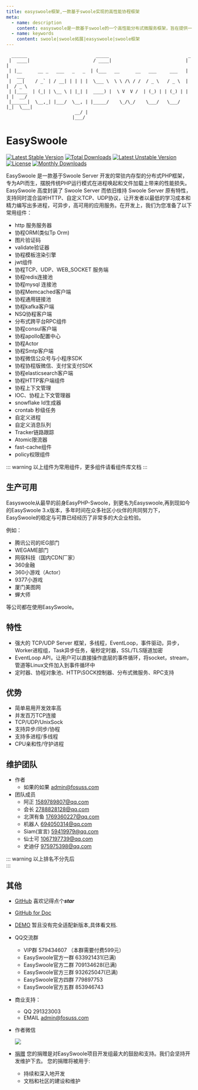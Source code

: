 ```yaml
---
title: easyswoole框架,一款基于swoole实现的高性能协程框架
meta:
  - name: description
    content: easyswoole是一款基于swoole的一个高性能分布式微服务框架，旨在提供一个高效、快速、优雅的框架给php开发者
  - name: keywords
    content: swoole|swoole拓展|easyswoole|swoole框架
---
```

```
  ______                          _____                              _        
 |  ____|                        / ____|                            | |       
 | |__      __ _   ___   _   _  | (___   __      __   ___     ___   | |   ___ 
 |  __|    / _` | / __| | | | |  \___ \  \ \ /\ / /  / _ \   / _ \  | |  / _ \
 | |____  | (_| | \__ \ | |_| |  ____) |  \ V  V /  | (_) | | (_) | | | |  __/
 |______|  \__,_| |___/  \__, | |_____/    \_/\_/    \___/   \___/  |_|  \___|
                          __/ |                                                
                         |___/                                                
```
# EasySwoole
[![Latest Stable Version](https://poser.pugx.org/easyswoole/easyswoole/v/stable)](https://packagist.org/packages/easyswoole/easyswoole)
[![Total Downloads](https://poser.pugx.org/easyswoole/easyswoole/downloads)](https://packagist.org/packages/easyswoole/easyswoole)
[![Latest Unstable Version](https://poser.pugx.org/easyswoole/easyswoole/v/unstable)](https://packagist.org/packages/easyswoole/easyswoole)
[![License](https://poser.pugx.org/easyswoole/easyswoole/license)](https://packagist.org/packages/easyswoole/easyswoole)
[![Monthly Downloads](https://poser.pugx.org/easyswoole/easyswoole/d/monthly)](https://packagist.org/packages/easyswoole/easyswoole)

EasySwoole 是一款基于Swoole Server 开发的常驻内存型的分布式PHP框架，专为API而生，摆脱传统PHP运行模式在进程唤起和文件加载上带来的性能损失。
EasySwoole 高度封装了 Swoole Server 而依旧维持 Swoole Server 原有特性，支持同时混合监听HTTP、自定义TCP、UDP协议，让开发者以最低的学习成本和精力编写出多进程，可异步，高可用的应用服务。在开发上，我们为您准备了以下常用组件：

- http 服务服务器
- 协程ORM(类似Tp Orm)
- 图片验证码
- validate验证器
- 协程模板渲染引擎
- jwt组件
- 协程TCP、UDP、WEB_SOCKET 服务端
- 协程redis连接池
- 协程mysql 连接池
- 协程Memcached客户端
- 协程通用链接池
- 协程kafka客户端
- NSQ协程客户端
- 分布式跨平台RPC组件
- 协程consul客户端
- 协程apollo配置中心
- 协程Actor
- 协程Smtp客户端
- 协程微信公众号与小程序SDK
- 协程协程版微信、支付宝支付SDK
- 协程elasticsearch客户端
- 协程HTTP客户端组件
- 协程上下文管理
- IOC、协程上下文管理器
- snowflake Id生成器
- crontab 秒级任务
- 自定义进程
- 自定义消息队列
- Tracker链路跟踪
- Atomic限流器
- fast-cache组件
- policy权限组件


::: warning 
 以上组件为常用组件，更多组件请看组件库文档
:::

## 生产可用
Easyswoole从最早的前身EasyPHP-Swoole，到更名为Easyswoole,再到现如今的EasySwoole 3.x版本，多年时间在众多社区小伙伴的共同努力下，EasySwoole的稳定与可靠已经经历了非常多的大企业检验。

例如：

- 腾讯公司的IEG部门
- WEGAME部门
- 网宿科技（国内CDN厂家）
- 360金融
- 360小游戏（Actor）
- 9377小游戏
- 厦门美图网
- 蝉大师

等公司都在使用EasySwoole。

## 特性

- 强大的 TCP/UDP Server 框架，多线程，EventLoop，事件驱动，异步，Worker进程组，Task异步任务，毫秒定时器，SSL/TLS隧道加密
- EventLoop API，让用户可以直接操作底层的事件循环，将socket，stream，管道等Linux文件加入到事件循环中
- 定时器、协程对象池、HTTP\SOCK控制器、分布式微服务、RPC支持

## 优势

- 简单易用开发效率高
- 并发百万TCP连接
- TCP/UDP/UnixSock
- 支持异步/同步/协程
- 支持多进程/多线程
- CPU亲和性/守护进程

## 维护团队
- 作者
    - 如果的如果 admin@fosuss.com   
- 团队成员
    - 阿正 1589789807@qq.com
    - 会长 2788828128@qq.com
    - 北溟有鱼 1769360227@qq.com
    - 机器人 694050314@qq.com
    - Siam(宣言) 59419979@qq.com
    - 仙士可 1067197739@qq.com
    - 史迪仔 975975398@qq.com
    

::: warning 
 以上排名不分先后        
:::

## 其他
- [GitHub](https://github.com/easy-swoole/easyswoole)  喜欢记得点个***star***
- [GitHub for Doc](https://github.com/easy-swoole/doc)
- [DEMO](https://github.com/easy-swoole/demo/) 暂且没有完全适配新版本,具体看文档.

- QQ交流群
    - VIP群 579434607 （本群需要付费599元）
    - EasySwoole官方一群 633921431(已满)
    - EasySwoole官方二群 709134628(已满)
    - EasySwoole官方三群 932625047(已满)
    - EasySwoole官方四群 779897753
    - EasySwoole官方五群 853946743
    
- 商业支持：
    - QQ 291323003
    - EMAIL admin@fosuss.com   
- 作者微信

    ![](/Images/authWx.png)    
    
- [捐赠](/Preface/donate.md)
  您的捐赠是对EasySwoole项目开发组最大的鼓励和支持。我们会坚持开发维护下去。 您的捐赠将被用于:
        
  - 持续和深入地开发
  - 文档和社区的建设和维护

<script src="/Js/jquery.min.js"></script>
<script src="/Js/Layer/layer.js"></script>
<script>
if (/(iPhone|iPad|iPod|iOS|Android)/i.test(navigator.userAgent)) {

}else{
        if(localStorage.getItem('isNew2') != 1){
            $.ajax({
                url: '/Preface/contact.html',
                method: 'POST',
                success: function (res) {
                    var newHtml = $(res);
                    var newBody = newHtml.find('.markdown-body').eq(0).html();
                    localStorage.setItem('isNew2',1);
                    layer.open({
                      type: 1,
                      title: '欢迎来到 EasySwoole，欢迎加入 QQ 交流群',
                      shadeClose: true,
                      shade: false,
                      maxmin: true, 
                      area: ['893px', '600px'],
                      content: "<div style='padding-left: 5rem'>"+newBody+"</div>"
                    });                     
                }
            });        
                         
        }
}   
</script>
